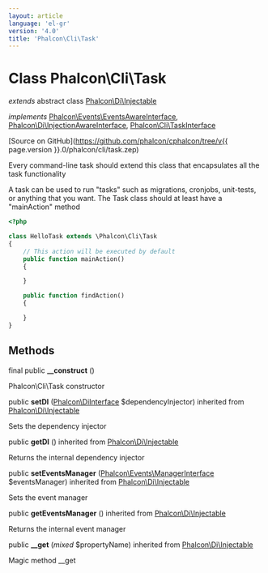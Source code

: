 ```yaml
---
layout: article
language: 'el-gr'
version: '4.0'
title: 'Phalcon\Cli\Task'
---
```

# Class **Phalcon\Cli\Task**

*extends* abstract class [Phalcon\Di\Injectable](Phalcon_Di_Injectable)

*implements* [Phalcon\Events\EventsAwareInterface](Phalcon_Events_EventsAwareInterface), [Phalcon\Di\InjectionAwareInterface](Phalcon_Di_InjectionAwareInterface), [Phalcon\Cli\TaskInterface](Phalcon_Cli_TaskInterface)

[Source on GitHub](https://github.com/phalcon/cphalcon/tree/v{{ page.version }}.0/phalcon/cli/task.zep)

Every command-line task should extend this class that encapsulates all the task functionality

A task can be used to run "tasks" such as migrations, cronjobs, unit-tests, or anything that you want. The Task class should at least have a "mainAction" method

```php
<?php

class HelloTask extends \Phalcon\Cli\Task
{
    // This action will be executed by default
    public function mainAction()
    {

    }

    public function findAction()
    {

    }
}

```

## Methods

final public **__construct** ()

Phalcon\Cli\Task constructor

public **setDI** ([Phalcon\DiInterface](Phalcon_DiInterface) $dependencyInjector) inherited from [Phalcon\Di\Injectable](Phalcon_Di_Injectable)

Sets the dependency injector

public **getDI** () inherited from [Phalcon\Di\Injectable](Phalcon_Di_Injectable)

Returns the internal dependency injector

public **setEventsManager** ([Phalcon\Events\ManagerInterface](Phalcon_Events_ManagerInterface) $eventsManager) inherited from [Phalcon\Di\Injectable](Phalcon_Di_Injectable)

Sets the event manager

public **getEventsManager** () inherited from [Phalcon\Di\Injectable](Phalcon_Di_Injectable)

Returns the internal event manager

public **__get** (*mixed* $propertyName) inherited from [Phalcon\Di\Injectable](Phalcon_Di_Injectable)

Magic method __get